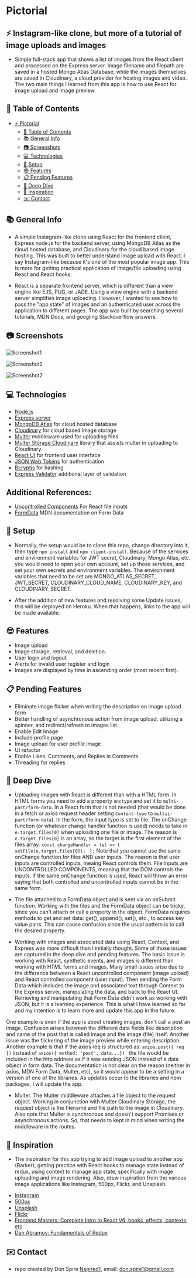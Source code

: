 # Pictorial

## :zap: Instagram-like clone, but more of a tutorial of image uploads and images

- Simple full-stack app that shows a list of images from the React client and processed on the Express server. Image filename and filepath are saved in a hosted Mongo Atlas Database, while the images themselves are saved in Cloudinary, a cloud provider for hosting images and video. The two main things I learned from this app is how to use React for image upload and image preview.

## :page_facing_up: Table of Contents

- [:zap: Pictorial](#zap-Pictorial)
  - [:page_facing_up: Table of Contents](#page_facing_up-table-of-contents)
  - [:books: General Info](#books-general-info)
  - [:camera: Screenshots](#camera-screen-shots)
  - [:computer: Technologies](#computer-technologies)
  - [:floppy_disk: Setup](#floppy_disk-setup)
  - [:sunglasses: Features](#cool-features)
  - [:clipboard: Pending Features](#clipboard-pending-features)
  - [:microscope: Deep Dive](#microscope-deep-dive)
  - [:clap: Inspiration](#clap-inspiration)
  - [:envelope: Contact](#envelope-contact)

## :books: General Info

- A simple Instagram-like clone using React for the frontend client, Express node.js for the backend server, using MongoDB Atlas as the cloud hosted database, and Cloudinary for the cloud based image hosting. This was built to better understand image upload with React. I say Instagram-like because it's one of the most popular image app. This is more for getting practical application of image/file uploading using React and React hooks.

- React is a separate frontend server, which is different than a view engine like EJS, PUG, or JADE. Using a view engine with a backend server simplifies image uploading. However, I wanted to see how to pass the "app state" of images and an authenticated user across the application to different pages. The app was built by searching several tutorials, MDN Docs, and googling Stackoverflow answers.

## :camera: Screenshots

![Screenshot1](/screenshots/screenshot1.png)

![Screenshot2](/screenshots/screenshot2.png)

![Screenshot2](/screenshots/screenshot3.png)

## :computer: Technologies

- [Node.js ](https://nodejs.org/en/)
- [Express server](https://expressjs.com/)
- [MongoDB Atlas](https://www.mongodb.com/cloud/atlas) for cloud hosted database
- [Cloudinary](https://cloudinary.com/) for cloud based image storage
- [Multer](https://www.npmjs.com/package/multer) middleware used for uploading files
- [Multer Storage Cloudinary](https://www.npmjs.com/package/multer-storage-cloudinary) library that assists multer in uploading to Cloudinary.
- [React UI](https://reactjs.org/) for frontend user interface
- [JSON Web Tokens](https://www.npmjs.com/package/jsonwebtoken) for authentication
- [Bcryptjs](https://www.npmjs.com/package/bcryptjs) for hashing
- [Express Validator](https://www.npmjs.com/package/express-validator) additional layer of validation

## Additional References:

- [Uncontrolled Components](https://reactjs.org/docs/uncontrolled-components.html) For React file inputs
- [FormData](https://developer.mozilla.org/en-US/docs/Web/API/FormData) MDN documentation on Form Data

## :floppy_disk: Setup

- Normally, the setup would be to clone this repo, change directory into it, then type `npm install` and `npm client-install`. Because of the services and environment variables for JWT secret, Cloudinary, Mongo Atlas, etc. you would need to open your own account, set up those services, and set your own secrets and environment variables. The environment variables that need to be set are MONGO_ATLAS_SECRET, JWT_SECRET, CLOUDINARY_CLOUD_NAME, CLOUDINARY_KEY, and CLOUDINARY_SECRET.

- After the addition of new features and resolving some Update issues, this will be deployed on Heroku. When that happens, links to the app will be made available.

## :sunglasses: Features

- Image upload
- Image storage, retrieval, and deletion.
- User login and logout
- Alerts for invalid user register and login
- Images are displayed by time in ascending order (most recent first).

## :clipboard: Pending Features

- Eliminate image flicker when writing the description on image upload form
- Better handling of asynchronous action from image upload, utilizing a spinner, and redirect/refresh to images list.
- Enable Edit Image
- Include profile page
- Image upload for user profile image
- UI refactor
- Enable Likes, Comments, and Replies in Comments
- Threading for replies

## :microscope: Deep Dive

- Uploading images with React is different than with a HTML form. In HTML forms you need to add a property `enctype` and set it to `multi-part/form-data`. In a React form that is not needed (that would be done in a fetch or axios request header setting `Content-type` to `multii-part/form-data`). In the form, the input type is set to file. The onChange function (or whatever change handler function is used) needs to take in `e.target.files[0]` when uploading one file or image. The reason is `e.target.files[0]` is an array, so the target is the first element of the files array.
  `const changeHandler = (e) => {`
  ` setFile(e.target.files[0]);`
  ` };`
  Note that you cannot use the same onChange function for files AND user inputs. The reason is that user inputs are controlled inputs, meaing React controls them. File inputs are UNCONTROLLED COMPONENTS, meaning that the DOM controls the inputs. If the same onChange function is used, React will throw an error saying that both controlled and uncontrolled inputs cannot be in the same form.

- The file attached to a FormData object and is sent via an onSubmit function. Working with the files and the FormData object can be tricky, since you can't attach or call a property in the object. FormData requires methods to get and set data: get(), append(), set(), etc., to access key value pairs. This can cause confusion since the usual pattern is to call the desired property.

- Working with images and associated data using React, Context, and Express was more difficult than I initially thought. Some of those issues are captured in the deep dive and pending features. The basic issue is working with React, synthetic events, and images is different than working with HTML forms and images. Many small issues arise due to the difference between a React uncontrolled component (image upload) and React controlled component (user input). Then sending the Form Data which includes the image and associated text through Context to the Express server, manipulating the data, and back to the React UI. Retrieving and manipulating that Form Data didn't work as working with JSON, but it is a learning experience. This is what I have learned so far and my intention is to learn more and update this app in the future.

One example is even if the app is about creating images, don't call a post an image. Confusion arises between the different data fields like description and name of the post that is called image and the image (file) itself.
Another issue was the flickering of the image preview while entering description.
Another example is that if the axios req is structured as:
`axios.post({ req })` instead of `axios({ method: "post", data...}) ` the file would be included in the http address as if it was sending JSON instead of a data object in form data. The documentation is not clear on the reason (neither in axios, MDN Form Data, Multer, etc), so it would appear to be a setting in a version of one of the libraries. As updates occur to the libraries and npm packages, I will update the app.

- Multer. The Multer middleware attaches a file object to the request object. Working in conjunction with Multer Cloudinary Storage, the request object is the filename and file path to the image in Cloudinary.
  Also note that Multer is synchronous and doesn't support Promises or asynchronous actions. So, that needs to kept in mind when writing the middleware in the routes.

## :clap: Inspiration

- The inspiration for this app trying to add image upload to another app (Barker), getting practice with React hooks to manage state instead of redux, using context to manage app state, specifically with image uploading and image rendering. Also, drew inspiration from the various image applications like Instagram, 500px, Flickr, and Unsplash.

* [Instagram](https://www.instagram.com/)
* [500px](https://500px.com/)
* [Unsplash](https://unsplash.com/)
* [Flickr](https://www.flickr.com/)
* [Frontend Masters: Complete Intro to React V6: hooks, effects, contexts, etc](https://frontendmasters.com/courses/complete-react-v6/)
* [Dan Abramov: Fundamentals of Redux](https://egghead.io/courses/fundamentals-of-redux-course-from-dan-abramov-bd5cc867)

## :envelope: Contact

- repo created by Don Spire [Nspired1](https://github.com/Nspired1), email: don.spire1@gmail.com
